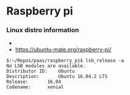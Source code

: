 # Raspberry pi

### Linux distro information
* 
* https://ubuntu-mate.org/raspberry-pi/
```
$:~/Repos/paas/raspberry_pi$ lsb_release -a
No LSB modules are available.
Distributor ID:	   Ubuntu
Description:	   Ubuntu 16.04.2 LTS
Release:	   16.04
Codename:	   xenial

```

